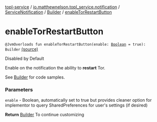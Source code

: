[topl-service](../../../index.md) / [io.matthewnelson.topl_service.notification](../../index.md) / [ServiceNotification](../index.md) / [Builder](index.md) / [enableTorRestartButton](./enable-tor-restart-button.md)

# enableTorRestartButton

`@JvmOverloads fun enableTorRestartButton(enable: `[`Boolean`](https://kotlinlang.org/api/latest/jvm/stdlib/kotlin/-boolean/index.html)` = true): Builder` [(source)](https://github.com/05nelsonm/TorOnionProxyLibrary-Android/blob/master/topl-service/src/main/java/io/matthewnelson/topl_service/notification/ServiceNotification.kt#L294)

Disabled by Default

Enable on the notification the ability to **restart** Tor.

See [Builder](index.md) for code samples.

### Parameters

`enable` - Boolean, automatically set to true but provides cleaner option
for implementor to query SharedPreferences for user's settings (if desired)

**Return**
[Builder](index.md) To continue customizing

